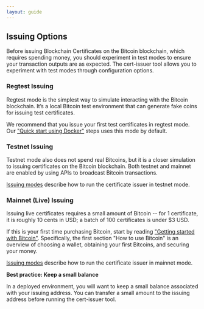 ```yaml
---
layout: guide
---
```


## Issuing Options

Before issuing Blockchain Certificates on the Bitcoin blockchain, which requires spending money, you should experiment in test modes to ensure your transaction outputs are as expected. The cert-issuer tool allows you to experiment with test modes through configuration options.

### Regtest Issuing

Regtest mode is the simplest way to simulate interacting with the Bitcoin blockchain. It’s a local Bitcoin test environment that can generate fake coins for issuing test certificates.

We recommend that you issue your first test certificates in regtest mode. Our ["Quick start using Docker"](https://github.com/blockchain-certificates/cert-issuer) steps uses this mode by default.

### Testnet Issuing

Testnet mode also does not spend real Bitcoins, but it is a closer simulation to issuing certificates on the Bitcoin blockchain. Both testnet and mainnet are enabled by using APIs to broadcast Bitcoin transactions.

[Issuing modes](https://github.com/blockchain-certificates/cert-issuer/blob/master/docs/bitcoin_options.md) describe how to run the certificate issuer in testnet mode.

### Mainnet (Live) Issuing

Issuing live certificates requires a small amount of Bitcoin -- for 1 certificate, it is roughly 10 cents in USD; a batch of 100 certificates is under $3 USD. 

If this is your first time purchasing Bitcoin, start by reading ["Getting started with Bitcoin"](https://bitcoin.org/en/getting-started). Specifically, the first section "How to use Bitcoin" is an overview of choosing a wallet, obtaining your first Bitcoins, and securing your money.

[Issuing modes](https://github.com/blockchain-certificates/cert-issuer/blob/master/docs/bitcoin_options.md) describe how to run the certificate issuer in mainnet mode.


**Best practice: Keep a small balance**

In a deployed environment, you will want to keep a small balance associated with your issuing address. You can transfer a small amount to the issuing address before running the cert-issuer tool.
